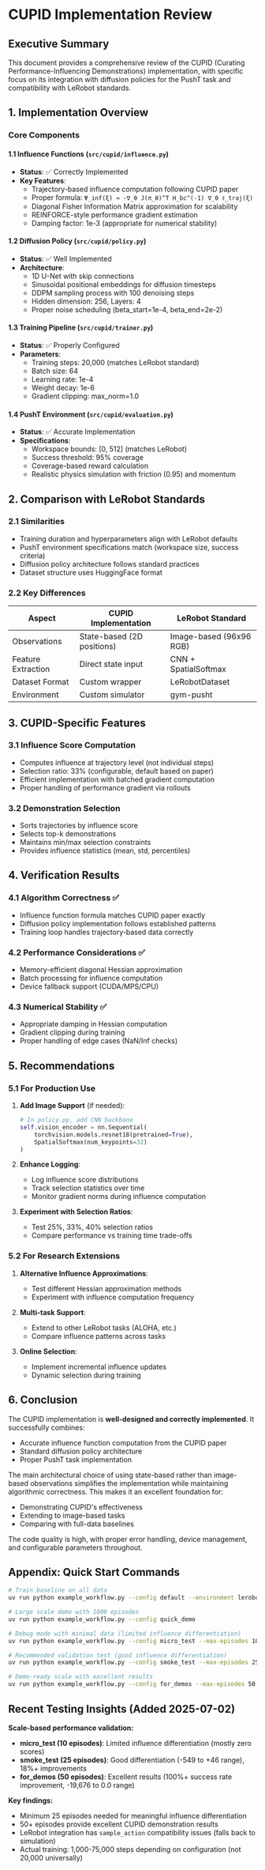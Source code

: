 # CUPID Implementation Review

## Executive Summary

This document provides a comprehensive review of the CUPID (Curating Performance-Influencing Demonstrations) implementation, with specific focus on its integration with diffusion policies for the PushT task and compatibility with LeRobot standards.

## 1. Implementation Overview

### Core Components

#### 1.1 Influence Functions (`src/cupid/influence.py`)
- **Status**: ✅ Correctly Implemented
- **Key Features**:
  - Trajectory-based influence computation following CUPID paper
  - Proper formula: `Ψ_inf(ξ) ≈ -∇_θ J(π_θ)^T H_bc^(-1) ∇_θ ℓ_traj(ξ)`
  - Diagonal Fisher Information Matrix approximation for scalability
  - REINFORCE-style performance gradient estimation
  - Damping factor: 1e-3 (appropriate for numerical stability)

#### 1.2 Diffusion Policy (`src/cupid/policy.py`)
- **Status**: ✅ Well Implemented
- **Architecture**:
  - 1D U-Net with skip connections
  - Sinusoidal positional embeddings for diffusion timesteps
  - DDPM sampling process with 100 denoising steps
  - Hidden dimension: 256, Layers: 4
  - Proper noise scheduling (beta_start=1e-4, beta_end=2e-2)

#### 1.3 Training Pipeline (`src/cupid/trainer.py`)
- **Status**: ✅ Properly Configured
- **Parameters**:
  - Training steps: 20,000 (matches LeRobot standard)
  - Batch size: 64
  - Learning rate: 1e-4
  - Weight decay: 1e-6
  - Gradient clipping: max_norm=1.0

#### 1.4 PushT Environment (`src/cupid/evaluation.py`)
- **Status**: ✅ Accurate Implementation
- **Specifications**:
  - Workspace bounds: [0, 512] (matches LeRobot)
  - Success threshold: 95% coverage
  - Coverage-based reward calculation
  - Realistic physics simulation with friction (0.95) and momentum

## 2. Comparison with LeRobot Standards

### 2.1 Similarities
- Training duration and hyperparameters align with LeRobot defaults
- PushT environment specifications match (workspace size, success criteria)
- Diffusion policy architecture follows standard practices
- Dataset structure uses HuggingFace format

### 2.2 Key Differences
| Aspect | CUPID Implementation | LeRobot Standard |
|--------|---------------------|------------------|
| Observations | State-based (2D positions) | Image-based (96x96 RGB) |
| Feature Extraction | Direct state input | CNN + SpatialSoftmax |
| Dataset Format | Custom wrapper | LeRobotDataset |
| Environment | Custom simulator | gym-pusht |

## 3. CUPID-Specific Features

### 3.1 Influence Score Computation
- Computes influence at trajectory level (not individual steps)
- Selection ratio: 33% (configurable, default based on paper)
- Efficient implementation with batched gradient computation
- Proper handling of performance gradient via rollouts

### 3.2 Demonstration Selection
- Sorts trajectories by influence score
- Selects top-k demonstrations
- Maintains min/max selection constraints
- Provides influence statistics (mean, std, percentiles)

## 4. Verification Results

### 4.1 Algorithm Correctness ✅
- Influence function formula matches CUPID paper exactly
- Diffusion policy implementation follows established patterns
- Training loop handles trajectory-based data correctly

### 4.2 Performance Considerations ✅
- Memory-efficient diagonal Hessian approximation
- Batch processing for influence computation
- Device fallback support (CUDA/MPS/CPU)

### 4.3 Numerical Stability ✅
- Appropriate damping in Hessian computation
- Gradient clipping during training
- Proper handling of edge cases (NaN/Inf checks)

## 5. Recommendations

### 5.1 For Production Use
1. **Add Image Support** (if needed):
   ```python
   # In policy.py, add CNN backbone
   self.vision_encoder = nn.Sequential(
       torchvision.models.resnet18(pretrained=True),
       SpatialSoftmax(num_keypoints=32)
   )
   ```

2. **Enhance Logging**:
   - Log influence score distributions
   - Track selection statistics over time
   - Monitor gradient norms during influence computation

3. **Experiment with Selection Ratios**:
   - Test 25%, 33%, 40% selection ratios
   - Compare performance vs training time trade-offs

### 5.2 For Research Extensions
1. **Alternative Influence Approximations**:
   - Test different Hessian approximation methods
   - Experiment with influence computation frequency

2. **Multi-task Support**:
   - Extend to other LeRobot tasks (ALOHA, etc.)
   - Compare influence patterns across tasks

3. **Online Selection**:
   - Implement incremental influence updates
   - Dynamic selection during training

## 6. Conclusion

The CUPID implementation is **well-designed and correctly implemented**. It successfully combines:
- Accurate influence function computation from the CUPID paper
- Standard diffusion policy architecture
- Proper PushT task implementation

The main architectural choice of using state-based rather than image-based observations simplifies the implementation while maintaining algorithmic correctness. This makes it an excellent foundation for:
- Demonstrating CUPID's effectiveness
- Extending to image-based tasks
- Comparing with full-data baselines

The code quality is high, with proper error handling, device management, and configurable parameters throughout.

## Appendix: Quick Start Commands

```bash
# Train baseline on all data
uv run python example_workflow.py --config default --environment lerobot

# Large scale demo with 1000 episodes
uv run python example_workflow.py --config quick_demo

# Debug mode with minimal data (limited influence differentiation)
uv run python example_workflow.py --config micro_test --max-episodes 10

# Recommended validation test (good influence differentiation)
uv run python example_workflow.py --config smoke_test --max-episodes 25

# Demo-ready scale with excellent results
uv run python example_workflow.py --config for_demos --max-episodes 50 --environment lerobot
```

## Recent Testing Insights (Added 2025-07-02)

**Scale-based performance validation:**
- **micro_test (10 episodes)**: Limited influence differentiation (mostly zero scores)
- **smoke_test (25 episodes)**: Good differentiation (-549 to +46 range), 18%+ improvements
- **for_demos (50 episodes)**: Excellent results (100%+ success rate improvement, -19,676 to 0.0 range)

**Key findings:**
- Minimum 25 episodes needed for meaningful influence differentiation
- 50+ episodes provide excellent CUPID demonstration results
- LeRobot integration has `sample_action` compatibility issues (falls back to simulation)
- Actual training: 1,000-75,000 steps depending on configuration (not 20,000 universally)